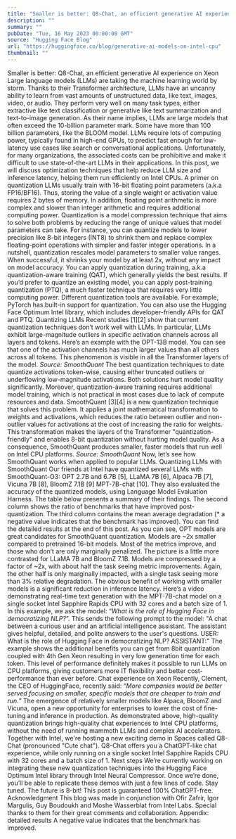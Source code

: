 ```yaml
---
title: "Smaller is better: Q8-Chat, an efficient generative AI experience on Xeon"
description: ""
summary: ""
pubDate: "Tue, 16 May 2023 00:00:00 GMT"
source: "Hugging Face Blog"
url: "https://huggingface.co/blog/generative-ai-models-on-intel-cpu"
thumbnail: ""
---
```


Smaller is better: Q8-Chat, an efficient generative AI experience on Xeon
Large language models (LLMs) are taking the machine learning world by storm. Thanks to their Transformer architecture, LLMs have an uncanny ability to learn from vast amounts of unstructured data, like text, images, video, or audio. They perform very well on many task types, either extractive like text classification or generative like text summarization and text-to-image generation.
As their name implies, LLMs are large models that often exceed the 10-billion parameter mark. Some have more than 100 billion parameters, like the BLOOM model. LLMs require lots of computing power, typically found in high-end GPUs, to predict fast enough for low-latency use cases like search or conversational applications. Unfortunately, for many organizations, the associated costs can be prohibitive and make it difficult to use state-of-the-art LLMs in their applications.
In this post, we will discuss optimization techniques that help reduce LLM size and inference latency, helping them run efficiently on Intel CPUs.
A primer on quantization
LLMs usually train with 16-bit floating point parameters (a.k.a FP16/BF16). Thus, storing the value of a single weight or activation value requires 2 bytes of memory. In addition, floating point arithmetic is more complex and slower than integer arithmetic and requires additional computing power.
Quantization is a model compression technique that aims to solve both problems by reducing the range of unique values that model parameters can take. For instance, you can quantize models to lower precision like 8-bit integers (INT8) to shrink them and replace complex floating-point operations with simpler and faster integer operations.
In a nutshell, quantization rescales model parameters to smaller value ranges. When successful, it shrinks your model by at least 2x, without any impact on model accuracy.
You can apply quantization during training, a.k.a quantization-aware training (QAT), which generally yields the best results. If you’d prefer to quantize an existing model, you can apply post-training quantization (PTQ), a much faster technique that requires very little computing power.
Different quantization tools are available. For example, PyTorch has built-in support for quantization. You can also use the Hugging Face Optimum Intel library, which includes developer-friendly APIs for QAT and PTQ.
Quantizing LLMs
Recent studies [1][2] show that current quantization techniques don’t work well with LLMs. In particular, LLMs exhibit large-magnitude outliers in specific activation channels across all layers and tokens. Here’s an example with the OPT-13B model. You can see that one of the activation channels has much larger values than all others across all tokens. This phenomenon is visible in all the Transformer layers of the model.
*Source: SmoothQuant*
The best quantization techniques to date quantize activations token-wise, causing either truncated outliers or underflowing low-magnitude activations. Both solutions hurt model quality significantly. Moreover, quantization-aware training requires additional model training, which is not practical in most cases due to lack of compute resources and data.
SmoothQuant [3][4] is a new quantization technique that solves this problem. It applies a joint mathematical transformation to weights and activations, which reduces the ratio between outlier and non-outlier values for activations at the cost of increasing the ratio for weights. This transformation makes the layers of the Transformer "quantization-friendly" and enables 8-bit quantization without hurting model quality. As a consequence, SmoothQuant produces smaller, faster models that run well on Intel CPU platforms.
*Source: SmoothQuant*
Now, let’s see how SmoothQuant works when applied to popular LLMs.
Quantizing LLMs with SmoothQuant
Our friends at Intel have quantized several LLMs with SmoothQuant-O3: OPT 2.7B and 6.7B [5], LLaMA 7B [6], Alpaca 7B [7], Vicuna 7B [8], BloomZ 7.1B [9] MPT-7B-chat [10]. They also evaluated the accuracy of the quantized models, using Language Model Evaluation Harness.
The table below presents a summary of their findings. The second column shows the ratio of benchmarks that have improved post-quantization. The third column contains the mean average degradation (* a negative value indicates that the benchmark has improved). You can find the detailed results at the end of this post.
As you can see, OPT models are great candidates for SmoothQuant quantization. Models are ~2x smaller compared to pretrained 16-bit models. Most of the metrics improve, and those who don’t are only marginally penalized.
The picture is a little more contrasted for LLaMA 7B and BloomZ 7.1B. Models are compressed by a factor of ~2x, with about half the task seeing metric improvements. Again, the other half is only marginally impacted, with a single task seeing more than 3% relative degradation.
The obvious benefit of working with smaller models is a significant reduction in inference latency. Here’s a video demonstrating real-time text generation with the MPT-7B-chat model on a single socket Intel Sapphire Rapids CPU with 32 cores and a batch size of 1.
In this example, we ask the model: “*What is the role of Hugging Face in democratizing NLP?*”. This sends the following prompt to the model: "A chat between a curious user and an artificial intelligence assistant. The assistant gives helpful, detailed, and polite answers to the user's questions. USER: What is the role of Hugging Face in democratizing NLP? ASSISTANT:"
The example shows the additional benefits you can get from 8bit quantization coupled with 4th Gen Xeon resulting in very low generation time for each token. This level of performance definitely makes it possible to run LLMs on CPU platforms, giving customers more IT flexibility and better cost-performance than ever before.
Chat experience on Xeon
Recently, Clement, the CEO of HuggingFace, recently said: “*More companies would be better served focusing on smaller, specific models that are cheaper to train and run.*” The emergence of relatively smaller models like Alpaca, BloomZ and Vicuna, open a new opportunity for enterprises to lower the cost of fine-tuning and inference in production. As demonstrated above, high-quality quantization brings high-quality chat experiences to Intel CPU platforms, without the need of running mammoth LLMs and complex AI accelerators.
Together with Intel, we're hosting a new exciting demo in Spaces called Q8-Chat (pronounced "Cute chat"). Q8-Chat offers you a ChatGPT-like chat experience, while only running on a single socket Intel Sapphire Rapids CPU with 32 cores and a batch size of 1.
Next steps
We’re currently working on integrating these new quantization techniques into the Hugging Face Optimum Intel library through Intel Neural Compressor. Once we’re done, you’ll be able to replicate these demos with just a few lines of code.
Stay tuned. The future is 8-bit!
This post is guaranteed 100% ChatGPT-free.
Acknowledgment
This blog was made in conjunction with Ofir Zafrir, Igor Margulis, Guy Boudoukh and Moshe Wasserblat from Intel Labs. Special thanks to them for their great comments and collaboration.
Appendix: detailed results
A negative value indicates that the benchmark has improved.